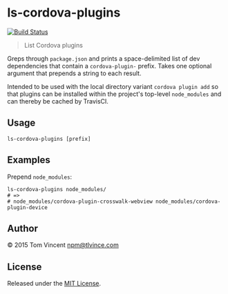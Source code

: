 # ls-cordova-plugins

[![Build Status][travis-image]][travis-url]

> List Cordova plugins

Greps through `package.json` and prints a space-delimited list of dev
dependencies that contain a `cordova-plugin-` prefix. Takes one optional
argument that prepends a string to each result.

Intended to be used with the local directory variant `cordova plugin add` so
that plugins can be installed within the project's top-level `node_modules` and
can thereby be cached by TravisCI.

[travis-image]: https://img.shields.io/travis/tlvince/ls-cordova-plugins.svg
[travis-url]: https://travis-ci.org/tlvince/ls-cordova-plugins

## Usage

```shell
ls-cordova-plugins [prefix]
```

## Examples

Prepend `node_modules`:

```shell
ls-cordova-plugins node_modules/
# =>
# node_modules/cordova-plugin-crosswalk-webview node_modules/cordova-plugin-device
```

## Author

© 2015 Tom Vincent <npm@tlvince.com>

## License

Released under the [MIT License](http://tlvince.mit-license.org).

